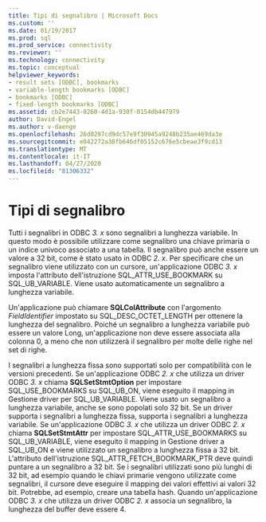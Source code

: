 ```yaml
---
title: Tipi di segnalibro | Microsoft Docs
ms.custom: ''
ms.date: 01/19/2017
ms.prod: sql
ms.prod_service: connectivity
ms.reviewer: ''
ms.technology: connectivity
ms.topic: conceptual
helpviewer_keywords:
- result sets [ODBC], bookmarks
- variable-length bookmarks [ODBC]
- bookmarks [ODBC]
- fixed-length bookmarks [ODBC]
ms.assetid: cb2e7443-0260-4d1a-930f-0154db447979
author: David-Engel
ms.author: v-daenge
ms.openlocfilehash: 26d0297cd9dc57e9f30945a9248b235ae469da3e
ms.sourcegitcommit: e042272a38fb646df05152c676e5cbeae3f9cd13
ms.translationtype: MT
ms.contentlocale: it-IT
ms.lasthandoff: 04/27/2020
ms.locfileid: "81306332"
---
```

# <a name="bookmark-types"></a>Tipi di segnalibro
Tutti i segnalibri in ODBC *3. x* sono segnalibri a lunghezza variabile. In questo modo è possibile utilizzare come segnalibro una chiave primaria o un indice univoco associato a una tabella. Il segnalibro può anche essere un valore a 32 bit, come è stato usato in ODBC *2. x*. Per specificare che un segnalibro viene utilizzato con un cursore, un'applicazione ODBC *3. x* imposta l'attributo dell'istruzione SQL_ATTR_USE_BOOKMARK su SQL_UB_VARIABLE. Viene usato automaticamente un segnalibro a lunghezza variabile.  
  
 Un'applicazione può chiamare **SQLColAttribute** con l'argomento *FieldIdentifier* impostato su SQL_DESC_OCTET_LENGTH per ottenere la lunghezza del segnalibro. Poiché un segnalibro a lunghezza variabile può essere un valore Long, un'applicazione non deve essere associata alla colonna 0, a meno che non utilizzerà il segnalibro per molte delle righe nel set di righe.  
  
 I segnalibri a lunghezza fissa sono supportati solo per compatibilità con le versioni precedenti. Se un'applicazione ODBC *2. x* che utilizza un driver ODBC *3. x* chiama **SQLSetStmtOption** per impostare SQL_USE_BOOKMARKS su SQL_UB_ON, viene eseguito il mapping in Gestione driver per SQL_UB_VARIABLE. Viene usato un segnalibro a lunghezza variabile, anche se sono popolati solo 32 bit. Se un driver supporta i segnalibri a lunghezza fissa, supporta i segnalibri a lunghezza variabile. Se un'applicazione ODBC *3. x* che utilizza un driver ODBC *2. x* chiama **SQLSetStmtAttr** per impostare SQL_ATTR_USE_BOOKMARKS su SQL_UB_VARIABLE, viene eseguito il mapping in Gestione driver a SQL_UB_ON e viene utilizzato un segnalibro a lunghezza fissa a 32 bit. L'attributo dell'istruzione SQL_ATTR_FETCH_BOOKMARK_PTR deve quindi puntare a un segnalibro a 32 bit. Se i segnalibri utilizzati sono più lunghi di 32 bit, ad esempio quando le chiavi primarie vengono utilizzate come segnalibri, il cursore deve eseguire il mapping dei valori effettivi ai valori 32 bit. Potrebbe, ad esempio, creare una tabella hash. Quando un'applicazione ODBC *3. x* che utilizza un driver ODBC *2. x* associa un segnalibro, la lunghezza del buffer deve essere 4.
